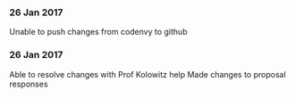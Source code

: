 ### 26 Jan 2017
Unable to push changes from codenvy to github

### 26 Jan 2017
Able to resolve changes with Prof Kolowitz help
Made changes to proposal responses
